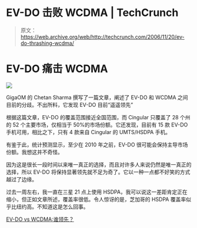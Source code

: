 # EV-DO 击败 WCDMA | TechCrunch

> 原文：<https://web.archive.org/web/http://techcrunch.com/2006/11/20/ev-do-thrashing-wcdma/>

# EV-DO 痛击 WCDMA

![](img/64264ba304c50c41109a7d668b0a5be9.png)

GigaOM 的 Chetan Sharma 撰写了一篇文章，阐述了 EV-DO 和 WCDMA 之间目前的分歧。不出所料，它发现 EV-DO 目前“遥遥领先”

根据这篇文章，EV-DO 的覆盖范围接近全国范围，而 Cingular 只覆盖了 28 个州的 52 个主要市场，仅相当于 50%的市场份额。它还发现，目前有 15 款 EV-DO 手机可用，相比之下，只有 4 款来自 Cingular 的 UMTS/HSDPA 手机。

有鉴于此，统计预测显示，至少在 2010 年之前，EV-DO 很可能会保持主导市场份额。我想这并不奇怪。

因为这是很长一段时间以来唯一真正的选择，而且对许多人来说仍然是唯一真正的选择，所以 EV-DO 将保持显著领先就不足为奇了。它以一种一点都不好笑的方式越过了边缘。

过去一周左右，我一直在三星 21 点上使用 HSDPA，我可以说这一差距肯定正在缩小，但正如文章所述，覆盖率很低。令人惊讶的是，芝加哥的 HSDPA 覆盖率似乎比纽约高。不知道这是怎么回事。

[EV-DO vs WCDMA:谁领先？](https://web.archive.org/web/20130627215215/http://gigaom.com/2006/11/19/ev-do-vs-wcdma-who%e2%80%99s-ahead/)